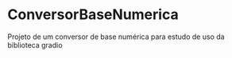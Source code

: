 # ConversorBaseNumerica
Projeto de um conversor de base numérica para estudo de uso da biblioteca gradio
